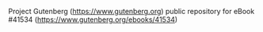 Project Gutenberg (https://www.gutenberg.org) public repository for eBook #41534 (https://www.gutenberg.org/ebooks/41534)
